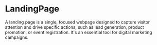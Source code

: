 # LandingPage
A landing page is a single, focused webpage designed to capture visitor attention and drive specific actions, such as lead generation, product promotion, or event registration. It's an essential tool for digital marketing campaigns.
